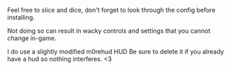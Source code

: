 Feel free to slice and dice,
don't forget to look through the config before installing.

Not doing so can result in wacky controls and settings
that you cannot change in-game.

I do use a slightly modified m0rehud HUD
Be sure to delete it if you already have 
a hud so nothing interferes.
<3
